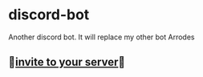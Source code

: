 # discord-bot
Another discord bot. It will replace my other bot Arrodes 

## 🎉[invite to your server](https://discord.com/api/oauth2/authorize?client_id=783510984039858178&permissions=8&scope=bot)🎉
